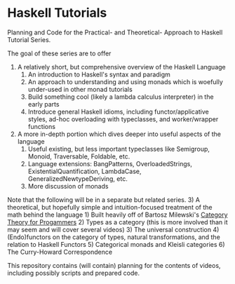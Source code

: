 # Haskell Tutorials
Planning and Code for the Practical- and Theoretical- Approach to Haskell Tutorial Series.

The goal of these series are to offer
1) A relatively short, but comprehensive overview of the Haskell Language
    1) An introduction to Haskell's syntax and paradigm
    2) An approach to understanding and using monads which is woefully under-used in other monad tutorials
    3) Build something cool (likely a lambda calculus interpreter) in the early parts
    4) Introduce general Haskell idioms, including functor/applicative styles, ad-hoc overloading with typeclasses, and worker/wrapper functions
2) A more in-depth portion which dives deeper into useful aspects of the language
    1) Useful existing, but less important typeclasses like Semigroup, Monoid, Traversable, Foldable, etc.
    2) Language extensions: BangPatterns, OverloadedStrings, ExistentialQuantification, LambdaCase, GeneralizedNewtypeDeriving, etc.
    3) More discussion of monads

Note that the following will be in a separate but related series.
3) A theoretical, but hopefully simple and intuition-focused treatment of the math behind the language
    1) Built heavily off of Bartosz Milewski's [Category Theory for Progammers](https://bartoszmilewski.com/2014/10/28/category-theory-for-programmers-the-preface/)
    2) Types as a category (this is more involved than it may seem and will cover several videos)
    3) The universal construction
    4) (Endo)functors on the category of types, natural transformations, and the relation to Haskell Functors
    5) Categorical monads and Kleisli categories
    6) The Curry-Howard Correspondence
  
This repository contains (will contain) planning for the contents of videos, including possibly scripts and prepared code.
